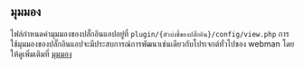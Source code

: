 ## มุมมอง

ไฟล์กำหนดค่ามุมมองของปลั๊กอินแอปอยู่ที่ `plugin/{ตัวบ่งชี้ของปลั๊กอิน}/config/view.php` การใช้มุมมองของปลั๊กอินแอปจะมีประสบการณ์การพัฒนาเช่นเดียวกับโปรเจกต์ทั่วไปของ webman โดยให้ดูเพิ่มเติมที่ [มุมมอง](../view.md)
